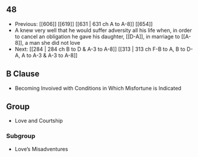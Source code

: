 ## 48
- Previous: [[606]] [[619]] [[631 | 631 ch A to A-8]] [[654]] 
- A knew very well that he would suffer adversity all his life when, in order to cancel an obligation he gave his daughter, [[D-A]], in marriage to [[A-8]], a man she did not love
- Next: [[284 | 284 ch B to D &amp; A-3 to A-8]] [[313 | 313 ch F-B to A, B to D-A, A to A-3 &amp; A-3 to A-8]] 

## B Clause
- Becoming Invoived with Conditions in Which Misfortune is Indicated

## Group
- Love and Courtship

### Subgroup
- Love’s Misadventures

